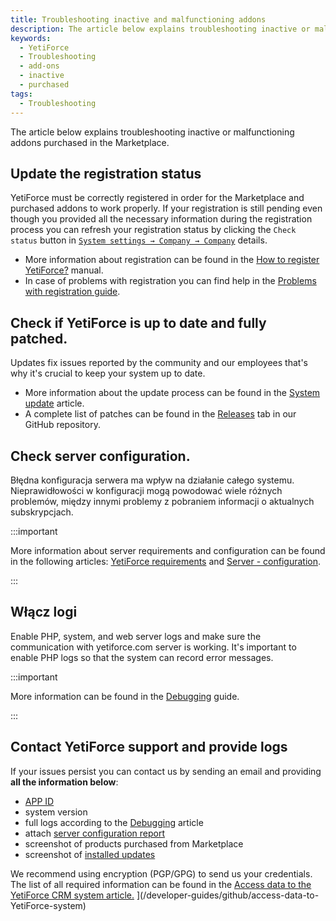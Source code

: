 ```yaml
---
title: Troubleshooting inactive and malfunctioning addons
description: The article below explains troubleshooting inactive or malfunctioning addons purchased in the Marketplace.
keywords:
  - YetiForce
  - Troubleshooting
  - add-ons
  - inactive
  - purchased
tags:
  - Troubleshooting
---
```


The article below explains troubleshooting inactive or malfunctioning addons purchased in the Marketplace.

## Update the registration status

YetiForce must be correctly registered in order for the Marketplace and purchased addons to work properly. If your registration is still pending even though you provided all the necessary information during the registration process you can refresh your registration status by clicking the `Check status` button in [`System settings → Company → Company`](/administrator-guides/company/company-details/#check-status) details.

- More information about registration can be found in the [How to register YetiForce?](/administrator-guides/company/company-details/#how-to-register-yetiforce) manual.
- In case of problems with registration you can find help in the [Problems with registration guide](/administrator-guides/company/problems-with-system-registration/).

## Check if YetiForce is up to date and fully patched.

Updates fix issues reported by the community and our employees that's why it's crucial to keep your system up to date.

- More information about the update process can be found in the [System update](/administrator-guides/logs/updates/) article.
- A complete list of patches can be found in the [Releases](https://github.com/YetiForceCompany/YetiForceCRM/releases) tab in our GitHub repository.

## Check server configuration.

Błędna konfiguracja serwera ma wpływ na działanie całego systemu. Nieprawidłowości w konfiguracji mogą powodować wiele różnych problemów, między innymi problemy z pobraniem informacji o aktualnych subskrypcjach.

:::important

More information about server requirements and configuration can be found in the following articles: [YetiForce requirements](/introduction/requirements/) and [Server - configuration](/administrator-guides/logs/server-configuration).

:::

## Włącz logi

Enable PHP, system, and web server logs and make sure the communication with yetiforce.com server is working. It's important to enable PHP logs so that the system can record error messages.

:::important

More information can be found in the [Debugging](/developer-guides/debug) guide.

:::

## Contact YetiForce support and provide logs

If your issues persist you can contact us by sending an email and providing **all the information below**:

- [APP ID](/administrator-guides/app-id/)
- system version
- full logs according to the [Debugging](/developer-guides/debug) article
- attach [server configuration report](/administrator-guides/logs/server-configuration/#download-configuration)
- screenshot of products purchased from Marketplace
- screenshot of [installed updates](/administrator-guides/logs/updates/#activities-during-the-update)

We recommend using encryption (PGP/GPG) to send us your credentials. The list of all required information can be found in the [Access data to the YetiForce CRM system article.](/developer-guides/github/access-data-to-YetiForce-system) ](/developer-guides/github/access-data-to-YetiForce-system)
